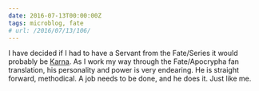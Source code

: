 ```yaml
---
date: 2016-07-13T00:00:00Z
tags: microblog, fate
# url: /2016/07/13/106/
---
```


I have decided if I had to have a Servant from the Fate/Series it would probably be [Karna](http://typemoon.wikia.com/wiki/Karna). As I work  my way through the Fate/Apocrypha fan translation, his personality and power is very endearing. He is straight forward, methodical. A job needs to be done, and he does it. Just like me.